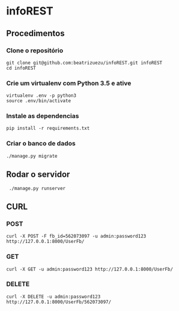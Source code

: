 # infoREST

## Procedimentos
### Clone o repositório

```console
git clone git@github.com:beatrizuezu/infoREST.git infoREST
cd infoREST
```

### Crie um virtualenv com Python 3.5 e ative
```console
virtualenv .env -p python3
source .env/bin/activate
```
### Instale as dependencias
```console
pip install -r requirements.txt
```

### Criar o banco de dados
```console
./manage.py migrate
```
## Rodar o servidor
```console
 ./manage.py runserver
 ```

## CURL

### POST
 ```console
 curl -X POST -F fb_id=562073097 -u admin:password123 http://127.0.0.1:8000/UserFb/
  ```

### GET
 ```console
 curl -X GET -u admin:password123 http://127.0.0.1:8000/UserFb/
  ```

### DELETE
```console
curl -X DELETE -u admin:password123 http://127.0.0.1:8000/UserFb/562073097/
 ```
